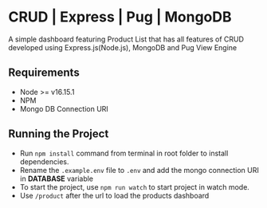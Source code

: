 CRUD | Express | Pug | MongoDB
==============================

A simple dashboard featuring Product List that has all features of CRUD developed using Express.js(Node.js), MongoDB and Pug View Engine 

Requirements
------------

- Node >= v16.15.1
- NPM
- Mongo DB Connection URI

Running the Project
-------------------

- Run ```npm install``` command from terminal in root folder to install dependencies.
- Rename the ```.example.env``` file to ```.env``` and add the mongo connection URI in **DATABASE** variable
- To start the project, use ```npm run watch``` to start project in watch mode.
- Use ```/product``` after the url to load the products dashboard